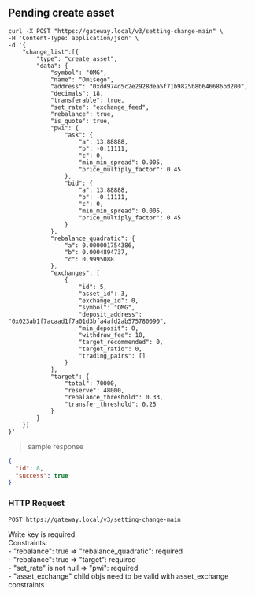 ## Pending create asset

```shell
curl -X POST "https://gateway.local/v3/setting-change-main" \
-H 'Content-Type: application/json' \
-d '{
    "change_list":[{
        "type": "create_asset",
        "data": {
            "symbol": "OMG",
            "name": "Omisego",
            "address": "0xdd974d5c2e2928dea5f71b9825b8b646686bd200",
            "decimals": 18,
            "transferable": true,
            "set_rate": "exchange_feed",
            "rebalance": true,
            "is_quote": true,
            "pwi": {
                "ask": {
                    "a": 13.88888,
                    "b": -0.11111,
                    "c": 0,
                    "min_min_spread": 0.005,
                    "price_multiply_factor": 0.45
                },
                "bid": {
                    "a": 13.88888,
                    "b": -0.11111,
                    "c": 0,
                    "min_min_spread": 0.005,
                    "price_multiply_factor": 0.45
                }
            },
            "rebalance_quadratic": {
                "a": 0.000001754386,
                "b": 0.0004894737,
                "c": 0.9995088
            },
            "exchanges": [
                {
                    "id": 5,
                    "asset_id": 3,
                    "exchange_id": 0,
                    "symbol": "OMG",
                    "deposit_address": "0x023ab1f7acaad1f7a01d3bfa4afd2ab575780090",
                    "min_deposit": 0,
                    "withdraw_fee": 18,
                    "target_recommended": 0,
                    "target_ratio": 0,
                    "trading_pairs": []
                }
            ],
            "target": {
                "total": 70000,
                "reserve": 48000,
                "rebalance_threshold": 0.33,
                "transfer_threshold": 0.25
            }
        }
    }]
}'
```

> sample response

```json
{
  "id": 8,
  "success": true
}
```

### HTTP Request

`POST https://gateway.local/v3/setting-change-main`
<aside class="notice">Write key is required</aside>
<aside class="warning">
Constraints:<br>
- "rebalance": true => "rebalance_quadratic": required<br>
- "rebalance": true => "target": required<br>
- "set_rate" is not null => "pwi": required<br>
- "asset_exchange" child objs need to be valid with asset_exchange constraints
</aside>